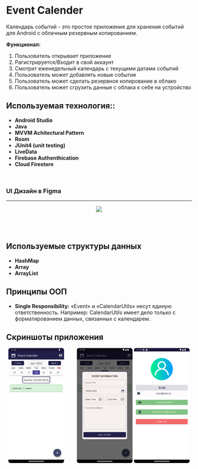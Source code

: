 # Event Calender 
Календарь событий - это простое приложение для хранения событий для Android с облачным резервным копированием.

<b>Функционал:</b> 
1. Пользователь открывает приложение
2. Рагистрируется/Входит в свой аккаунт
3. Смотрит еженедельный календарь с текущими датами событий
4. Пользователь может добавлять новые события
5. Пользователь может сделать резервное копирование в облако
6. Пользователь может сгрузить данные с облака к себе на устройство

## Используемая технология::<b>
* Android Studio
* Java 
* MVVM Achitectural Pattern
* Room 
* JUnit4 (unit testing)
* LiveData
* Firebase Authenthication
* Cloud Firestore</b>
<br/>

### UI Дизайн в Figma
------------------

<p align="center"> <img src="https://user-images.githubusercontent.com/30120066/135445079-a3ad392e-5276-4cc4-9d18-5741c3a41313.jpg" width="50%"/></p>

<br><br>

## Используемые структуры данных

* **HashMap**
* **Array**
* **ArrayList**


## Принципы ООП
* <b> Single Responsibility:</b> «Event» и «CalendarUtils» несут единую ответственность. Например: CalendarUtils имеет дело только с форматированием данных, связанных с календарем.

## Скриншоты приложения


<p align="center">
  <img alt="screen1" src="https://github.com/hydroponic/EventsCalendar/blob/main/Screenshot1.png" width="30%">
&nbsp; &nbsp; &nbsp; &nbsp;
  <img alt="screen2" src="https://github.com/hydroponic/EventsCalendar/blob/main/Screenshot2.png" width="30%">

  <img alt="screen3" src="https://github.com/hydroponic/EventsCalendar/blob/main/Screenshot3.png" width="30%">
</p>


